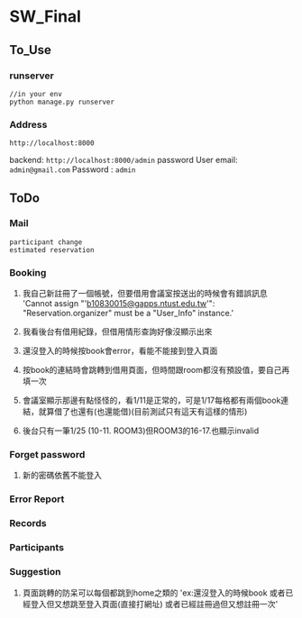 # SW_Final

## To_Use
### runserver
```
//in your env
python manage.py runserver
```
### Address
`http://localhost:8000`

backend:
`http://localhost:8000/admin`
password
User email:  `admin@gmail.com`
Password  :    `admin`
## ToDo

### Mail
    participant change
    estimated reservation
### Booking
1. 我自己新註冊了一個帳號，但要借用會議室按送出的時候會有錯誤訊息
'Cannot assign "'b10830015@gapps.ntust.edu.tw'": "Reservation.organizer" must be a "User_Info" instance.'
2. 我看後台有借用紀錄，但借用情形查詢好像沒顯示出來
3. 還沒登入的時候按book會error，看能不能接到登入頁面
4. 按book的連結時會跳轉到借用頁面，但時間跟room都沒有預設值，要自己再填一次

1. 會議室顯示那邊有點怪怪的，看1/11是正常的，可是1/17每格都有兩個book連結，就算借了也還有(也還能借)(目前測試只有這天有這樣的情形)
2. 後台只有一筆1/25 (10-11. ROOM3)但ROOM3的16-17.也顯示invalid
### Forget password
1. 新的密碼依舊不能登入
### Error Report

### Records

### Participants


### Suggestion
1. 頁面跳轉的防呆可以每個都跳到home之類的
'ex:還沒登入的時候book 或者已經登入但又想跳至登入頁面(直接打網址) 或者已經註冊過但又想註冊一次'
